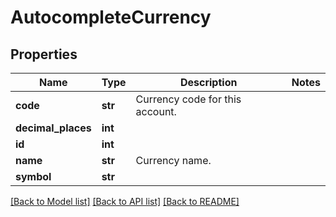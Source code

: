 # AutocompleteCurrency

## Properties
Name | Type | Description | Notes
------------ | ------------- | ------------- | -------------
**code** | **str** | Currency code for this account. | 
**decimal_places** | **int** |  | 
**id** | **int** |  | 
**name** | **str** | Currency name. | 
**symbol** | **str** |  | 

[[Back to Model list]](../README.md#documentation-for-models) [[Back to API list]](../README.md#documentation-for-api-endpoints) [[Back to README]](../README.md)


